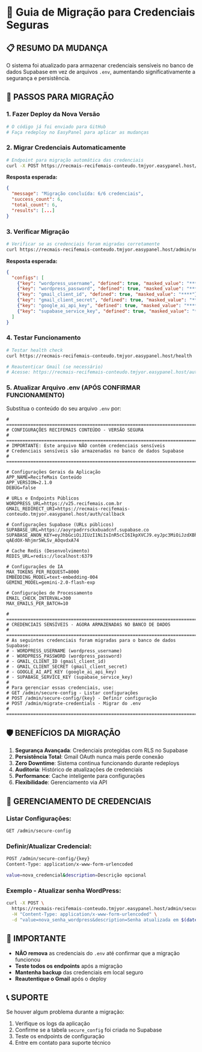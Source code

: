 # 🔐 Guia de Migração para Credenciais Seguras

## 📋 **RESUMO DA MUDANÇA**

O sistema foi atualizado para armazenar credenciais sensíveis no banco de dados Supabase em vez de arquivos `.env`, aumentando significativamente a segurança e persistência.

## 🚀 **PASSOS PARA MIGRAÇÃO**

### **1. Fazer Deploy da Nova Versão**
```bash
# O código já foi enviado para GitHub
# Faça redeploy no EasyPanel para aplicar as mudanças
```

### **2. Migrar Credenciais Automaticamente**
```bash
# Endpoint para migração automática das credenciais
curl -X POST https://recmais-recifemais-conteudo.tmjyor.easypanel.host/admin/migrate-credentials
```

**Resposta esperada:**
```json
{
  "message": "Migração concluída: 6/6 credenciais",
  "success_count": 6,
  "total_count": 6,
  "results": [...]
}
```

### **3. Verificar Migração**
```bash
# Verificar se as credenciais foram migradas corretamente
curl https://recmais-recifemais-conteudo.tmjyor.easypanel.host/admin/secure-config
```

**Resposta esperada:**
```json
{
  "configs": [
    {"key": "wordpress_username", "defined": true, "masked_value": "****"},
    {"key": "wordpress_password", "defined": true, "masked_value": "****"},
    {"key": "gmail_client_id", "defined": true, "masked_value": "****"},
    {"key": "gmail_client_secret", "defined": true, "masked_value": "****"},
    {"key": "google_ai_api_key", "defined": true, "masked_value": "****"},
    {"key": "supabase_service_key", "defined": true, "masked_value": "****"}
  ]
}
```

### **4. Testar Funcionamento**
```bash
# Testar health check
curl https://recmais-recifemais-conteudo.tmjyor.easypanel.host/health

# Reautenticar Gmail (se necessário)
# Acesse: https://recmais-recifemais-conteudo.tmjyor.easypanel.host/auth/gmail/redirect
```

### **5. Atualizar Arquivo .env (APÓS CONFIRMAR FUNCIONAMENTO)**

Substitua o conteúdo do seu arquivo `.env` por:

```env
# =============================================================================
# CONFIGURAÇÕES RECIFEMAIS CONTEÚDO - VERSÃO SEGURA
# =============================================================================
# IMPORTANTE: Este arquivo NÃO contém credenciais sensíveis
# Credenciais sensíveis são armazenadas no banco de dados Supabase
# =============================================================================

# Configurações Gerais da Aplicação
APP_NAME=RecifeMais Conteúdo
APP_VERSION=2.1.0
DEBUG=false

# URLs e Endpoints Públicos
WORDPRESS_URL=https://v25.recifemais.com.br
GMAIL_REDIRECT_URI=https://recmais-recifemais-conteudo.tmjyor.easypanel.host/auth/callback

# Configurações Supabase (URLs públicos)
SUPABASE_URL=https://aoyrpadrrsckxbuadcnf.supabase.co
SUPABASE_ANON_KEY=eyJhbGciOiJIUzI1NiIsInR5cCI6IkpXVCJ9.eyJpc3MiOiJzdXBhYmFzZSIsInJlZiI6ImFveXJwYWRycnNja3hidWFkY25mIiwicm9sZSI6ImFub24iLCJpYXQiOjE3NTA4MDY5MTksImV4cCI6MjA2NjM4MjkxOX0.BAkMkcWzUeLL9_G-qAEdOX-Nhjmr5WLSv_AOqvdxA74

# Cache Redis (Desenvolvimento)
REDIS_URL=redis://localhost:6379

# Configurações de IA
MAX_TOKENS_PER_REQUEST=8000
EMBEDDING_MODEL=text-embedding-004
GEMINI_MODEL=gemini-2.0-flash-exp

# Configurações de Processamento
EMAIL_CHECK_INTERVAL=300
MAX_EMAILS_PER_BATCH=10

# =============================================================================
# CREDENCIAIS SENSÍVEIS - AGORA ARMAZENADAS NO BANCO DE DADOS
# =============================================================================
# As seguintes credenciais foram migradas para o banco de dados Supabase:
# - WORDPRESS_USERNAME (wordpress_username)
# - WORDPRESS_PASSWORD (wordpress_password) 
# - GMAIL_CLIENT_ID (gmail_client_id)
# - GMAIL_CLIENT_SECRET (gmail_client_secret)
# - GOOGLE_AI_API_KEY (google_ai_api_key)
# - SUPABASE_SERVICE_KEY (supabase_service_key)
#
# Para gerenciar essas credenciais, use:
# GET /admin/secure-config - Listar configurações
# POST /admin/secure-config/{key} - Definir configuração
# POST /admin/migrate-credentials - Migrar do .env
# =============================================================================
```

## 🛡️ **BENEFÍCIOS DA MIGRAÇÃO**

1. **Segurança Avançada**: Credenciais protegidas com RLS no Supabase
2. **Persistência Total**: Gmail OAuth nunca mais perde conexão
3. **Zero Downtime**: Sistema continua funcionando durante redeploys
4. **Auditoria**: Histórico de atualizações de credenciais
5. **Performance**: Cache inteligente para configurações
6. **Flexibilidade**: Gerenciamento via API

## 🔧 **GERENCIAMENTO DE CREDENCIAIS**

### **Listar Configurações:**
```bash
GET /admin/secure-config
```

### **Definir/Atualizar Credencial:**
```bash
POST /admin/secure-config/{key}
Content-Type: application/x-www-form-urlencoded

value=nova_credencial&description=Descrição opcional
```

### **Exemplo - Atualizar senha WordPress:**
```bash
curl -X POST \
  https://recmais-recifemais-conteudo.tmjyor.easypanel.host/admin/secure-config/wordpress_password \
  -H "Content-Type: application/x-www-form-urlencoded" \
  -d "value=nova_senha_wordpress&description=Senha atualizada em $(date)"
```

## 🚨 **IMPORTANTE**

- **NÃO remova** as credenciais do `.env` até confirmar que a migração funcionou
- **Teste todos os endpoints** após a migração
- **Mantenha backup** das credenciais em local seguro
- **Reautentique o Gmail** após o deploy

## 📞 **SUPORTE**

Se houver algum problema durante a migração:

1. Verifique os logs da aplicação
2. Confirme se a tabela `secure_config` foi criada no Supabase
3. Teste os endpoints de configuração
4. Entre em contato para suporte técnico 